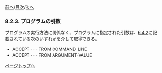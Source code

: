 <!--navi start1-->
[前へ](8-2-2.md)/[目次](https://momo2584.github.io/opensourcecobol.github.io/markdown/TOC.html)/[次へ](8-2-4.md)
<!--navi end1-->
### 8.2.3. プログラムの引数

プログラムの実行方法に関係なく、プログラムに指定された引数は、[6.4.2](6-4-2.md)に記載されている次のいずれかを介して取得できる。

- ACCEPT ･･･ FROM COMMAND-LINE
- ACCEPT ･･･ FROM ARGUMENT-VALUE

<!--navi start2-->

[ページトップへ](8-2-3.md)
<!--navi end2-->
